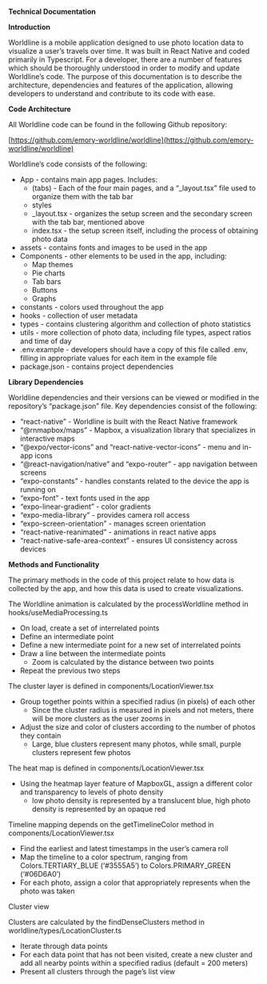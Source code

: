 **Technical Documentation**

**Introduction**

Worldline is a mobile application designed to use photo location data to visualize a user’s travels over time. It was built in React Native and coded primarily in Typescript. For a developer, there are a number of features which should be thoroughly understood in order to modify and update Worldline’s code. The purpose of this documentation is to describe the architecture, dependencies and features of the application, allowing developers to understand and contribute to its code with ease.

**Code Architecture**

All Worldline code can be found in the following Github repository:

[https://github.com/emory-worldline/worldline](https://github.com/emory-worldline/worldline)

Worldline’s code consists of the following:

* App \- contains main app pages. Includes:  
  * (tabs) \- Each of the four main pages, and a “\_layout.tsx” file used to organize them with the tab bar  
  * styles  
  * \_layout.tsx \- organizes the setup screen and the secondary screen with the tab bar, mentioned above  
  * index.tsx \- the setup screen itself, including the process of obtaining photo data  
* assets \- contains fonts and images to be used in the app  
* Components \- other elements to be used in the app, including:  
  * Map themes  
  * Pie charts  
  * Tab bars  
  * Buttons  
  * Graphs  
* constants \- colors used throughout the app  
* hooks \- collection of user metadata  
* types \- contains clustering algorithm and collection of photo statistics  
* utils \- more collection of photo data, including file types, aspect ratios and time of day  
* .env.example \- developers should have a copy of this file called .env, filling in appropriate values for each item in the example file  
* package.json \- contains project dependencies

**Library Dependencies**

Worldline dependencies and their versions can be viewed or modified in the repository’s “package.json” file. Key dependencies consist of the following:

* “react-native” \- Worldline is built with the React Native framework  
* “@rnmapbox/maps” \- Mapbox, a visualization library that specializes in interactive maps  
* “@expo/vector-icons” and “react-native-vector-icons” \- menu and in-app icons  
* “@react-navigation/native” and “expo-router” \- app navigation between screens  
* “expo-constants” \- handles constants related to the device the app is running on  
* “expo-font” \- text fonts used in the app  
* “expo-linear-gradient” \- color gradients  
* “expo-media-library” \- provides camera roll access  
* “expo-screen-orientation” \- manages screen orientation  
* “react-native-reanimated” \- animations in react native apps  
* “react-native-safe-area-context” \- ensures UI consistency across devices

**Methods and Functionality**

The primary methods in the code of this project relate to how data is collected by the app, and how this data is used to create visualizations. 

The Worldline animation is calculated by the processWorldline method in hooks/useMediaProcessing.ts

* On load, create a set of interrelated points  
* Define an intermediate point  
* Define a new intermediate point for a new set of interrelated points  
* Draw a line between the intermediate points  
  * Zoom is calculated by the distance between two points  
* Repeat the previous two steps

The cluster layer is defined in components/LocationViewer.tsx

* Group together points within a specified radius (in pixels) of each other  
  * Since the cluster radius is measured in pixels and not meters, there will be more clusters as the user zooms in  
* Adjust the size and color of clusters according to the number of photos they contain  
  * Large, blue clusters represent many photos, while small, purple clusters represent few photos

The heat map is defined in components/LocationViewer.tsx

* Using the heatmap layer feature of MapboxGL, assign a different color and transparency to levels of photo density  
  * low photo density is represented by a translucent blue, high photo density is represented by an opaque red

Timeline mapping depends on the getTimelineColor method in components/LocationViewer.tsx

* Find the earliest and latest timestamps in the user’s camera roll  
* Map the timeline to a color spectrum, ranging from Colors.TERTIARY\_BLUE (‘\#3555A5’) to Colors.PRIMARY\_GREEN (‘\#06D6A0’)  
* For each photo, assign a color that appropriately represents when the photo was taken

Cluster view

Clusters are calculated by the findDenseClusters method in worldline/types/LocationCluster.ts

* Iterate through data points  
* For each data point that has not been visited, create a new cluster and add all nearby points within a specified radius (default \= 200 meters)  
* Present all clusters through the page’s list view